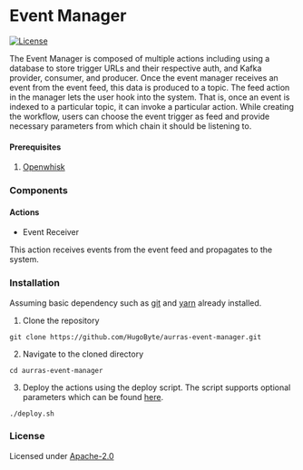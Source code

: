 # Event Manager

[![License](https://img.shields.io/badge/license-Apache--2.0-blue.svg)](http://www.apache.org/licenses/LICENSE-2.0)

The Event Manager is composed of multiple actions including using a database to store trigger URLs and their respective auth, and Kafka provider, consumer, and producer. Once the event manager receives an event from the event feed, this data is produced to a topic. The feed action in the manager lets the user hook into the system. That is, once an event is indexed to a particular topic, it can invoke a particular action. While creating the workflow, users can choose the event trigger as feed and provide necessary parameters from which chain it should be listening to.

#### Prerequisites

1. [Openwhisk](../../dependencies/openwhisk/)

### Components

#### Actions

* Event Receiver

This action receives events from the event feed and propagates to the system.

### Installation

Assuming basic dependency such as [git](https://git-scm.com/) and [yarn](https://yarnpkg.com/) already installed.

1. Clone the repository

```text
git clone https://github.com/HugoByte/aurras-event-manager.git
```

  2. Navigate to the cloned directory

```text
cd aurras-event-manager
```

  3. Deploy the actions using the deploy script. The script supports optional parameters which can be found [here](configuration.md).

```text
./deploy.sh
```

### License

Licensed under [Apache-2.0](https://github.com/HugoByte/aurras-documentation/tree/f07f6727f0cb01cccf04f15ec446e2d310ca1cb9/components/event-feed/substrate-event-feed/LICENSE/README.md)

